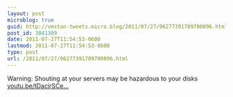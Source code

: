 ```yaml
---
layout: post
microblog: true
guid: http://vmstan-tweets.micro.blog/2011/07/27/96277391709700096.html
post_id: 3041309
date: 2011-07-27T11:54:53-0600
lastmod: 2011-07-27T11:54:53-0600
type: post
url: /2011/07/27/96277391709700096.html
---
```

Warning: Shouting at your servers may be hazardous to your disks [youtu.be/tDacjrSCe...](http://youtu.be/tDacjrSCeq4)
